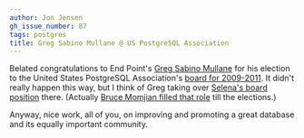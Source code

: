 ```yaml
---
author: Jon Jensen
gh_issue_number: 87
tags: postgres
title: Greg Sabino Mullane @ US PostgreSQL Association
---
```


Belated congratulations to End Point's [Greg Sabino Mullane](/team/greg_sabino_mullane) for his election to the United States PostgreSQL Association's [board for 2009-2011](https://www.postgresql.us/node/65). It didn't really happen this way, but I think of Greg taking over [Selena's board position](http://www.chesnok.com/daily/2008/08/28/leaving-us-postgresql-assoc-whats-next-for-me/) there. (Actually [Bruce Momjian filled that role](https://www.postgresql.us/node/24) till the elections.)

Anyway, nice work, all of you, on improving and promoting a great database and its equally important community.
